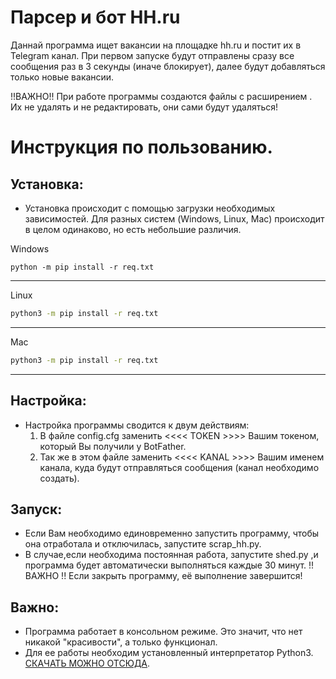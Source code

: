 # Парсер и бот HH.ru

Даннай программа ищет вакансии на площадке hh.ru и постит их в Telegram канал. При первом запуске будут отправлены сразу все сообщения раз в 3 секунды (иначе блокирует), далее будут добавляться только новые вакансии.

!!ВАЖНО!! При работе программы создаются файлы с расширением . Их не удалять и не редактировать, они сами будут удаляться!




# Инструкция по пользованию.

## Установка:

- Установка происходит с помощью загрузки необходимых зависимостей. Для разных систем (Windows, Linux, Mac) происходит в целом одинаково, но есть небольшие различия.




Windows
```shell
python -m pip install -r req.txt
```
-----------------

Linux
```bash
python3 -m pip install -r req.txt
```
-----------------
Mac 
```bash
python3 -m pip install -r req.txt
```
-----------------

## Настройка:

- Настройка программы сводится к двум действиям:
  1) В файле config.cfg заменить <<<< TOKEN >>>> Вашим токеном, который Вы получили у BotFather.
  2) Так же в этом файле заменить <<<< KANAL >>>> Вашим именем канала, куда будут отправляться сообщения (канал необходимо создать).

## Запуск:

- Если Вам необходимо единовременно запустить программу, чтобы она отработала и отключилась, запустите scrap_hh.py.
- В случае,если необходима постоянная работа, запустите shed.py ,и программа будет автоматически выполняться каждые 30 минут. 
  !! ВАЖНО !! Если закрыть программу, её выполнение завершится!


## Важно:

- Программа работает в консольном режиме. Это значит, что нет никакой "красивости", а только функционал.
- Для ее работы необходим установленный интерпретатор Python3. [СКАЧАТЬ МОЖНО ОТСЮДА](https://www.python.org/downloads/ "СКАЧАТЬ ПИТОН").
